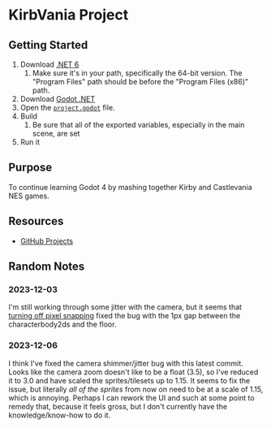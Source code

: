 ﻿# KirbVania Project

## Getting Started

1. Download [.NET 6](https://dotnet.microsoft.com/en-us/download/dotnet/6.0)
   1. Make sure it's in your path, specifically the 64-bit version. The "Program Files" path should be before the "Program Files (x86)" path.
2. Download [Godot .NET](https://godotengine.org/download/archive/4.1.3-stable/)
3. Open the [`project.godot`](./project.godot) file.
4. Build
   1. Be sure that all of the exported variables, especially in the main scene, are set
5. Run it

## Purpose

To continue learning Godot 4 by mashing together Kirby and Castlevania NES games.

## Resources

 - [GitHub Projects](https://github.com/users/dually8/projects/3)

## Random Notes

### 2023-12-03

I'm still working through some jitter with the camera, but it seems that [turning off pixel snapping](https://www.reddit.com/r/godot/comments/10rjp3f/godot_4_potential_fix_for_jitteringgap_between/) fixed the bug with the 1px gap between the characterbody2ds and the floor.

### 2023-12-06

I think I've fixed the camera shimmer/jitter bug with this latest commit. Looks like the camera zoom doesn't like to be a float (3.5), so I've reduced it to 3.0 and have scaled the sprites/tilesets up to 1.15. It seems to fix the issue, but literally _all of the sprites_ from now on need to be at a scale of 1.15, which is annoying. Perhaps I can rework the UI and such at some point to remedy that, because it feels gross, but I don't currently have the knowledge/know-how to do it.
